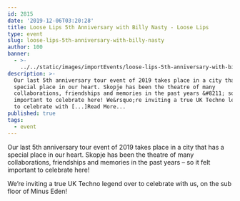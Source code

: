```yaml
---
id: 2815
date: '2019-12-06T03:20:28'
title: Loose Lips 5th Anniversary with Billy Nasty - Loose Lips
type: event
slug: loose-lips-5th-anniversary-with-billy-nasty
author: 100
banner:
  - >-
    ../../static/images/importEvents/loose-lips-5th-anniversary-with-billy-nasty/image2815.jpeg
description: >-
  Our last 5th anniversary tour event of 2019 takes place in a city that has a
  special place in our heart. Skopje has been the theatre of many
  collaborations, friendships and memories in the past years &#8211; so it felt
  important to celebrate here! We&rsquo;re inviting a true UK Techno legend over
  to celebrate with [...]Read More...
published: true
tags:
  - event
---
```

Our last 5th anniversary tour event of 2019 takes place in a city that has a special place in our heart. Skopje has been the theatre of many collaborations, friendships and memories in the past years – so it felt important to celebrate here!

We’re inviting a true UK Techno legend over to celebrate with us, on the sub floor of Minus Eden!